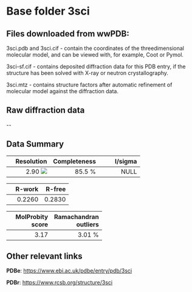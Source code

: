 # Base folder 3sci

## Files downloaded from wwPDB:

3sci.pdb and 3sci.cif - contain the coordinates of the threedimensional molecular model, and can be viewed with, for example, Coot or Pymol.

3sci-sf.cif - contains deposited diffraction data for this PDB entry, if the structure has been solved with X-ray or neutron crystallography.

3sci.mtz - contains structure factors after automatic refinement of molecular model against the diffraction data.

## Raw diffraction data

--<br> 

## Data Summary
|   | Resolution | Completeness| I/sigma |
|---|-------------:|----------------:|--------------:|
|   |2.90 ![](https://github.com/thorn-lab/coronavirus_structural_task_force/blob/master/outreach/ang.svg)|85.5  %|<img width=50/>NULL |

|   | **R-work**| **R-free**   
|---|-------------:|----------------:|           
||0.2260|0.2830|

|   |**MolProbity<br>score**| **Ramachandran<br>outliers** 
|---|-------------:|----------------:|
||3.17|3.01 %|

## Other relevant links 
**PDBe**:  https://www.ebi.ac.uk/pdbe/entry/pdb/3sci
 
**PDBr**: https://www.rcsb.org/structure/3sci 


